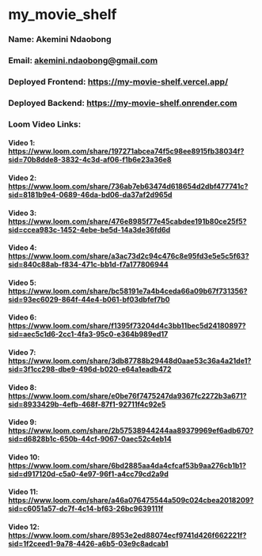 # my_movie_shelf

### Name: Akemini Ndaobong
### Email: akemini.ndaobong@gmail.com

### Deployed Frontend: https://my-movie-shelf.vercel.app/
### Deployed Backend: https://my-movie-shelf.onrender.com

### Loom Video Links:

#### Video 1: https://www.loom.com/share/197271abcea74f5c98ee8915fb38034f?sid=70b8dde8-3832-4c3d-af06-f1b6e23a36e8
#### Video 2: https://www.loom.com/share/736ab7eb63474d618654d2dbf477741c?sid=8181b9e4-0689-46da-bd06-da37af2d965d
#### Video 3: https://www.loom.com/share/476e8985f77e45cabdee191b80ce25f5?sid=ccea983c-1452-4ebe-be5d-14a3de36fd6d
#### Video 4: https://www.loom.com/share/a3ac73d2c94c476c8e95fd3e5e5c5f63?sid=840c88ab-f834-471c-bb1d-f7a177806944
#### Video 5: https://www.loom.com/share/bc58191e7a4b4ceda66a09b67f731356?sid=93ec6029-864f-44e4-b061-bf03dbfef7b0
#### Video 6: https://www.loom.com/share/f1395f73204d4c3bb11bec5d24180897?sid=aec5c1d6-2cc1-4fa3-95c0-e364b989ed17
#### Video 7: https://www.loom.com/share/3db87788b29448d0aae53c36a4a21de1?sid=3f1cc298-dbe9-496d-b020-e64a1eadb472
#### Video 8: https://www.loom.com/share/e0be76f7475247da9367fc2272b3a671?sid=8933429b-4efb-468f-87f1-92711f4c92e5
#### Video 9: https://www.loom.com/share/2b57538944244aa89379969ef6adb670?sid=d6828b1c-650b-44cf-9067-0aec52c4eb14
#### Video 10: https://www.loom.com/share/6bd2885aa4da4cfcaf53b9aa276cb1b1?sid=d917120d-c5a0-4e97-96f1-a4cc79cd2a9d
#### Video 11: https://www.loom.com/share/a46a076475544a509c024cbea2018209?sid=c6051a57-dc7f-4c14-bf63-26bc9639111f
#### Video 12: https://www.loom.com/share/8953e2ed88074ecf9741d426f662221f?sid=1f2ceed1-9a78-4426-a6b5-03e9c8adcab1
